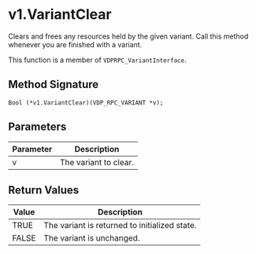 # v1.VariantClear

Clears and frees any resources held by the given variant. Call this method whenever you are finished with a variant.

This function is a member of `VDPRPC_VariantInterface`.

## Method Signature
```
Bool (*v1.VariantClear)(VDP_RPC_VARIANT *v);
```

## Parameters

| Parameter | Description |
| --------- | ----------- |
| v | The variant to clear. |

## Return Values

| Value | Description |
| ----- | ----------- |
| TRUE | The variant is returned to initialized state. |
| FALSE | The variant is unchanged. |


